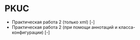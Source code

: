 # PKUC

* Практическая работа 2 (только xml) [-]
* Практическая работа 2 (при помощи аннотаций и класса-конфигурации) [-]
